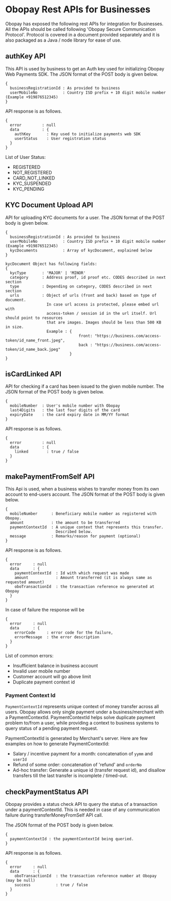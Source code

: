 # Obopay Rest APIs for Businesses

Obopay has exposed the following rest APIs for integration for Businesses. All the APIs should be called following 'Obopay Secure Communication Protocol'. Protocol is covered in a document provided separately and it is also packaged as a Java / node library for ease of use.

## authKey API

This API is used by business to get an Auth key used for initializing Obopay Web Payments SDK. The JSON format of the POST body is given below.

    {
      businessRegistrationId : As provided to business
      userMobileNo           : Country ISD prefix + 10 digit mobile number (Example +919876512345)
    }

API response is as follows.

    {
      error         : null
      data          : {
        authKey       : Key used to initialize payments web SDK
        userStatus    : User registration status
      }
    }

List of User Status:

  - REGISTERED
  - NOT_REGISTERED
  - CARD_NOT_LINKED
  - KYC_SUSPENDED
  - KYC_PENDING


## KYC Document Upload API

API for uploading KYC documents for a user. The JSON format of the POST body is given below.

    {
      businessRegistrationId : As provided to business
      userMobileNo           : Country ISD prefix + 10 digit mobile number (Example +919876512345)
      kycDocuments           : Array of kycDocument, explained below
    }

    kycDocument Object has following fields:
    {
      kycType       : 'MAJOR' | 'MINOR'
      category      : Address proof, id proof etc. CODES described in next section 
      type          : Depending on category, CODES described in next section 
      urls          : Object of urls (front and back) based on type of document. 
                      In case url access is protected, please embed url with 
                      access-token / session id in the url itself. Url should point to resources 
                      that are images. Images should be less than 500 KB in size. 
                      Example : {
                                    front: "https://business.com/access-token/id_name_front.jpeg",
                                    back : "https://business.com/access-token/id_name_back.jpeg"
                                } 
    }

## isCardLinked API

API for checking if a card has been issued to the given mobile number. The JSON format of the POST body is given below.

    {
      mobileNumber  : User's mobile number with Obopay
      last4Digits   : the last four digits of the card
      expiryDate    : the card expiry date in MM/YY format
    }

API response is as follows.

    {
      error         : null
      data          : {
        linked        : true / false
      }
    }

## makePaymentFromSelf API

This Api is used, when a business wishes to transfer money from its own account to end-users account. The JSON format of the POST body is given below.

    {
      mobileNumber      : Beneficiary mobile number as registered with Obopay.
      amount            : the amount to be transferred
      paymentContextId  : A unique context that represents this transfer.
                          Described below.
      message           : Remarks/reason for payment (optional)
    }

API response is as follows.

    {
      error     : null
      data      : {
        paymentContextId  : Id with which request was made
        amount            : Amount transferred (it is always same as requested amount)
        oboTransactionId  : the transaction reference no generated at Obopay
      }
    }

In case of failure the response will be

    {
      error     : null
      data      : {
        errorCode     : error code for the failure,
        errorMessage  : the error description
      }  
    }

List of common errors:

  - Insufficient balance in business account
  - Invalid user mobile number
  - Customer account will go above limit
  - Duplicate payment context id

### Payment Context Id

`PaymentContextId` represents unique context of money transfer across all users. Obopay allows only single payment under a business/merchant with a PaymentContextId. PaymentContextId helps solve duplicate payment problem to/from a user, while providing a context to business systems to query status of a pending payment request.

PaymentContextId is generated by Merchant's server. Here are few examples on how to generate PaymentContextId:

- Salary / incentive payment for a month: concatenation of `yymm` and `userId`
- Refund of some order: concatenation of 'refund' and `orderNo`
- Ad-hoc transfer: Generate a unique id (transfer request id), and disallow transfers till the last transfer is incomplete / timed-out.


## checkPaymentStatus API

Obopay provides a status check API to query the status of a transaction under a paymentContextId. This is needed in case of any communication failure during transferMoneyFromSelf API call.

The JSON format of the POST body is given below.

    {
      paymentContextId : the paymentContextId being queried.
    }

API response is as follows.

    {
      error     : null
      data      : {
        oboTransactionId  : the transaction reference number at Obopay (may be null)
        success           : true / false
      }
    }
